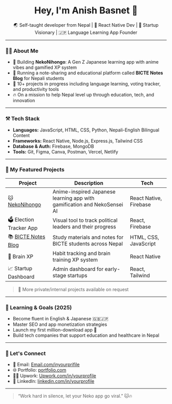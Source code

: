 <h1 align="center">Hey, I'm Anish Basnet 👋</h1>

<p align="center">
  🌏 Self-taught developer from Nepal | 📱 React Native Dev | 🎯 Startup Visionary | 🇯🇵 Language Learning App Founder
</p>

---

### 👨‍💻 About Me
- 🔭 Building **NekoNihongo**: A Gen Z Japanese learning app with anime vibes and gamified XP system
- 📘 Running a note-sharing and educational platform called **BICTE Notes Blog** for Nepali students
- 🚀 10+ projects in progress including language learning, voting tracker, and productivity tools
- 🔥 On a mission to help Nepal level up through education, tech, and innovation

---

### ⚒ Tech Stack

- **Languages:** JavaScript, HTML, CSS, Python, Nepali-English Bilingual Content
- **Frameworks:** React Native, Node.js, Express.js, Tailwind CSS
- **Database & Auth:** Firebase, MongoDB
- **Tools:** Git, Figma, Canva, Postman, Vercel, Netlify

---

### 🚀 My Featured Projects

| Project | Description | Tech |
|--------|-------------|------|
| 🐱 [NekoNihongo](https://github.com/anish34glith/neko-nihongo) | Anime-inspired Japanese learning app with gamification and NekoSensei AI | React Native, Firebase |
| 🗳️ Election Tracker App | Visual tool to track political leaders and their progress | React, Firebase |
| 📚 [BICTE Notes Blog](https://github.com/anish34glith/bicte-blog) | Study materials and notes for BICTE students across Nepal | HTML, CSS, JavaScript |
| 🧠 Brain XP | Habit tracking and brain training XP system | React Native |
| 📈 Startup Dashboard | Admin dashboard for early-stage startups | React, Tailwind |

> 🧪 More private/internal projects available on request

---

### 🧠 Learning & Goals (2025)

- Become fluent in English & Japanese 🇬🇧🇯🇵
- Master SEO and app monetization strategies
- Launch my first million-download app 🚀
- Build tech companies that support education and healthcare in Nepal

---

### 🤝 Let's Connect

- 📧 Email: [Email.com/inyourprifile](Anishbas559@gmail.com)
- 🌐 Portfolio: [portfolio.com](http://127.0.0.1:3000/index.html)
- 🧑‍💻 Upwork: [Upwork.com/in/yourprofile](https://www.upwork.com/nx/client-info/)
- 🔗 LinkedIn: [linkedin.com/in/yourprofile](https://linkedin.com/in/anishbas32w)

---

> “Work hard in silence, let your Neko app go viral.” 🐱🔥


